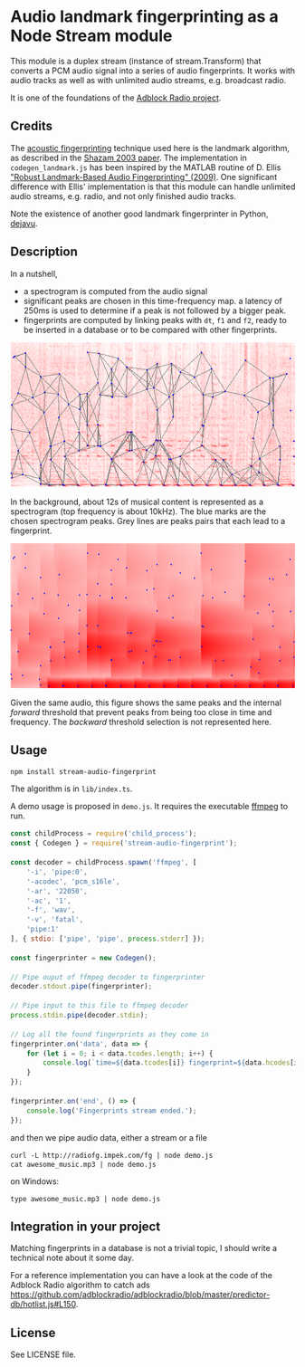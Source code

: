# Audio landmark fingerprinting as a Node Stream module

This module is a duplex stream (instance of stream.Transform) that converts a PCM audio signal into a series of audio fingerprints. It works with audio tracks as well as with unlimited audio streams, e.g. broadcast radio.

It is one of the foundations of the [Adblock Radio project](https://github.com/adblockradio/adblockradio).

## Credits

The [acoustic fingerprinting](https://en.wikipedia.org/wiki/Acoustic_fingerprint) technique used here is the landmark algorithm, as described in the [Shazam 2003 paper](http://www.ee.columbia.edu/~dpwe/papers/Wang03-shazam.pdf).
The implementation in ```codegen_landmark.js``` has been inspired by the MATLAB routine of D. Ellis ["Robust Landmark-Based Audio Fingerprinting" (2009)](http://labrosa.ee.columbia.edu/matlab/fingerprint/). One significant difference with Ellis' implementation is that this module can handle unlimited audio streams, e.g. radio, and not only finished audio tracks.

Note the existence of another good landmark fingerprinter in Python, [dejavu](https://github.com/worldveil/dejavu).

## Description

In a nutshell,
- a spectrogram is computed from the audio signal
- significant peaks are chosen in this time-frequency map. a latency of 250ms is used to determine if a peak is not followed by a bigger peak.
- fingerprints are computed by linking peaks with ```dt```, ```f1``` and ```f2```, ready to be inserted in a database or to be compared with other fingerprints.

![Spectrogram, peaks and pairs](.github/assets/out-fft.png)

In the background, about 12s of musical content is represented as a spectrogram (top frequency is about 10kHz). The blue marks are the chosen spectrogram peaks. Grey lines are peaks pairs that each lead to a fingerprint.

![Threshold and peaks](.github/assets/out-thr.png)

Given the same audio, this figure shows the same peaks and the internal *forward* threshold that prevent peaks from being too close in time and frequency. The *backward* threshold selection is not represented here.

## Usage

```shell
npm install stream-audio-fingerprint
```

The algorithm is in `lib/index.ts`.

A demo usage is proposed in `demo.js`. It requires the executable [ffmpeg](https://ffmpeg.org/download.html) to run.

```js
const childProcess = require('child_process');
const { Codegen } = require('stream-audio-fingerprint');

const decoder = childProcess.spawn('ffmpeg', [
	'-i', 'pipe:0',
	'-acodec', 'pcm_s16le',
	'-ar', '22050',
	'-ac', '1',
	'-f', 'wav',
	'-v', 'fatal',
	'pipe:1'
], { stdio: ['pipe', 'pipe', process.stderr] });

const fingerprinter = new Codegen();

// Pipe ouput of ffmpeg decoder to fingerprinter
decoder.stdout.pipe(fingerprinter);

// Pipe input to this file to ffmpeg decoder
process.stdin.pipe(decoder.stdin);

// Log all the found fingerprints as they come in
fingerprinter.on('data', data => {
	for (let i = 0; i < data.tcodes.length; i++) {
		console.log(`time=${data.tcodes[i]} fingerprint=${data.hcodes[i]}`);
	}
});

fingerprinter.on('end', () => {
	console.log('Fingerprints stream ended.');
});
```

and then we pipe audio data, either a stream or a file

```shell
curl -L http://radiofg.impek.com/fg | node demo.js
cat awesome_music.mp3 | node demo.js
```
on Windows:
```
type awesome_music.mp3 | node demo.js
```

## Integration in your project

Matching fingerprints in a database is not a trivial topic, I should write a technical note about it some day.

For a reference implementation you can have a look at the code of the Adblock Radio algorithm to catch ads https://github.com/adblockradio/adblockradio/blob/master/predictor-db/hotlist.js#L150.

## License

See LICENSE file.
